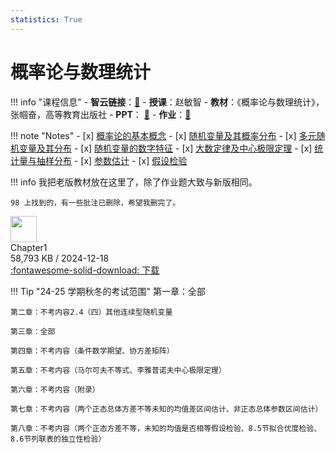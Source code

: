 ```yaml
---
statistics: True
---
```


# 概率论与数理统计

!!! info "课程信息"
    - **智云链接**：[🔗](https://classroom.zju.edu.cn/coursedetail?course_id=63659)
    - **授课**：赵敏智
    - **教材**：《概率论与数理统计》，张帼奋，高等教育出版社
    - **PPT**： [📁](PPT_download.md)
    - **作业**：[📝](HW/Homework_index.md)

!!! note "Notes"
    - [x] [概率论的基本概念](Chapter1.md)
    - [x] [随机变量及其概率分布](Chapter2.md)
    - [x] [多元随机变量及其分布](Chapter3.md)
    - [x] [随机变量的数字特征](Chapter4.md)
    - [x] [大数定律及中心极限定理](Chapter5.md)
    - [x] [统计量与抽样分布](Chapter6.md)
    - [x] [参数估计](Chapter7.md)
    - [x] [假设检验](Chapter8.md)

!!! info
    我把老版教材放在这里了，除了作业题大致与新版相同。

    98 上找到的，有一些批注已删除，希望我删完了。

<div class="card file-block" markdown="1">
<div class="file-icon"><img src="/Notebook/assets/images/pdf.svg" style="height: 3em;"></div>
<div class="file-body">
<div class="file-title"> Chapter1 </div>
<div class="file-meta"> 58,793 KB / 2024-12-18</div>
</div>
<a class="down-button" target="_blank" href="/Notebook/Math/Probability_Theory_and_Mathematical_Statistics/概率论与数理统计.pdf" markdown="1">:fontawesome-solid-download: 下载</a>
</div>

!!! Tip "24-25 学期秋冬的考试范围"
    第一章：全部

    第二章：不考内容2.4（四）其他连续型随机变量

    第三章：全部

    第四章：不考内容（条件数学期望、协方差矩阵）

    第五章：不考内容（马尔可夫不等式、李雅普诺夫中心极限定理）

    第六章：不考内容（附录）

    第七章：不考内容（两个正态总体方差不等未知的均值差区间估计、非正态总体参数区间估计）

    第八章：不考内容（两个正态方差不等，未知的均值是否相等假设检验、8.5节拟合优度检验、8.6节列联表的独立性检验）